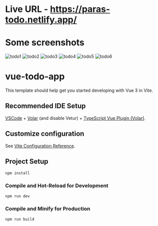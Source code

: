 # Live URL - https://paras-todo.netlify.app/

# Some screenshots 

![todo1](https://user-images.githubusercontent.com/65712411/176855105-4cb1f779-ae78-4b7f-a0fa-722ee32b1923.JPG)
![todo2](https://user-images.githubusercontent.com/65712411/176855112-170522de-5aac-4a77-ad27-285a7f59472a.JPG)
![todo3](https://user-images.githubusercontent.com/65712411/176855117-1674cdd8-b59e-4c13-8918-4b8985c29cfb.JPG)
![todo4](https://user-images.githubusercontent.com/65712411/176855121-57746f3f-3365-4410-939e-d38138a54ad8.JPG)
![todo5](https://user-images.githubusercontent.com/65712411/176855126-101da204-5d06-40f5-be6e-2140a162f48b.JPG)
![todo6](https://user-images.githubusercontent.com/65712411/176854985-dce39032-4f04-4a70-a3a6-8bcc8e59e9d7.JPG)

# vue-todo-app

This template should help get you started developing with Vue 3 in Vite.

## Recommended IDE Setup

[VSCode](https://code.visualstudio.com/) + [Volar](https://marketplace.visualstudio.com/items?itemName=Vue.volar) (and disable Vetur) + [TypeScript Vue Plugin (Volar)](https://marketplace.visualstudio.com/items?itemName=Vue.vscode-typescript-vue-plugin).

## Customize configuration

See [Vite Configuration Reference](https://vitejs.dev/config/).

## Project Setup

```sh
npm install
```

### Compile and Hot-Reload for Development

```sh
npm run dev
```

### Compile and Minify for Production

```sh
npm run build
```
